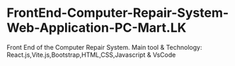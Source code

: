 # FrontEnd-Computer-Repair-System-Web-Application-PC-Mart.LK
Front End of the Computer Repair System. Main tool &amp; Technology: React.js,Vite.js,Bootstrap,HTML,CSS,Javascript &amp; VsCode
